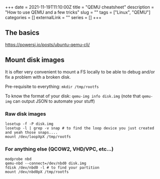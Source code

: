 +++
date = 2021-11-19T11:10:00Z
title = "QEMU cheatsheet"
description = "How to use QEMU and a few tricks"
slug = ""
tags = ["Linux", "QEMU"]
categories = []
externalLink = ""
series = []
+++

## The basics

https://powersj.io/posts/ubuntu-qemu-cli/

## Mount disk images

It is ofter very convenient to mount a FS locally to be able to debug and/or fix a problem with a broken disk.

Pre-requisite to everything: `mkdir /tmp/rootfs`

To know the format of your disk: `qemu-img info disk.img` (note that `qemu-img` can output JSON to automate your stuff)

### Raw disk images

```
losetup -f -P disk.img
losetup -l | grep -v snap # to find the loop device you just created and yeah those snaps....
mount /dev/loopXpX /tmp/rootfs
```

### For anything else (QCOW2, VHD/VPC, etc...)

```
modprobe nbd
qemu-nbd --connect=/dev/nbd0 disk.img
fdisk /dev/nbd0 -l # to find your partition
mount /dev/nbd0pX /tmp/rootfs
```

